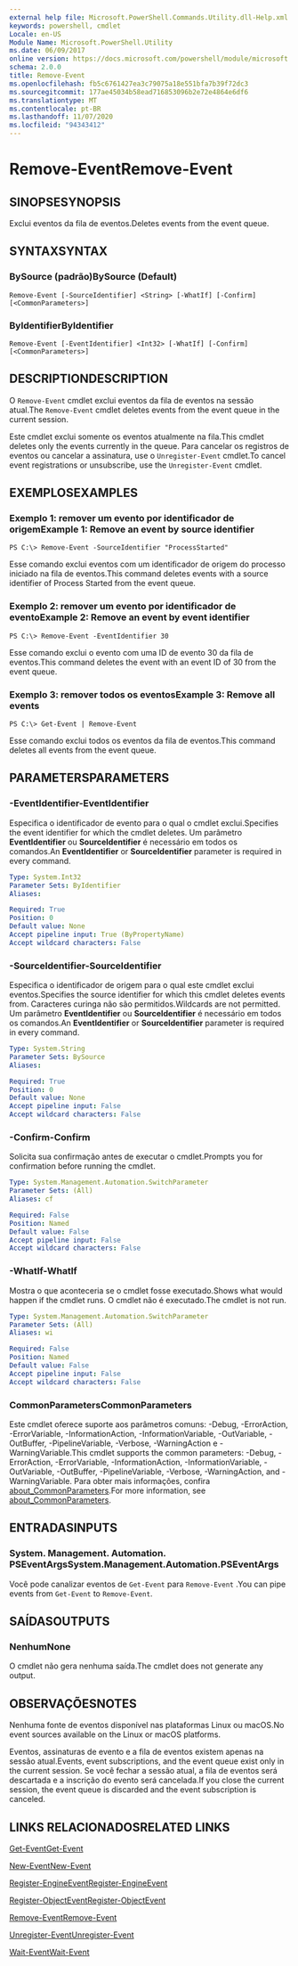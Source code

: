 ```yaml
---
external help file: Microsoft.PowerShell.Commands.Utility.dll-Help.xml
keywords: powershell, cmdlet
Locale: en-US
Module Name: Microsoft.PowerShell.Utility
ms.date: 06/09/2017
online version: https://docs.microsoft.com/powershell/module/microsoft.powershell.utility/remove-event?view=powershell-6&WT.mc_id=ps-gethelp
schema: 2.0.0
title: Remove-Event
ms.openlocfilehash: fb5c6761427ea3c79075a18e551bfa7b39f72dc3
ms.sourcegitcommit: 177ae45034b58ead716853096b2e72e4864e6df6
ms.translationtype: MT
ms.contentlocale: pt-BR
ms.lasthandoff: 11/07/2020
ms.locfileid: "94343412"
---
```

# <span data-ttu-id="4669a-103">Remove-Event</span><span class="sxs-lookup"><span data-stu-id="4669a-103">Remove-Event</span></span>

## <span data-ttu-id="4669a-104">SINOPSE</span><span class="sxs-lookup"><span data-stu-id="4669a-104">SYNOPSIS</span></span>
<span data-ttu-id="4669a-105">Exclui eventos da fila de eventos.</span><span class="sxs-lookup"><span data-stu-id="4669a-105">Deletes events from the event queue.</span></span>

## <span data-ttu-id="4669a-106">SYNTAX</span><span class="sxs-lookup"><span data-stu-id="4669a-106">SYNTAX</span></span>

### <span data-ttu-id="4669a-107">BySource (padrão)</span><span class="sxs-lookup"><span data-stu-id="4669a-107">BySource (Default)</span></span>

```
Remove-Event [-SourceIdentifier] <String> [-WhatIf] [-Confirm] [<CommonParameters>]
```

### <span data-ttu-id="4669a-108">ByIdentifier</span><span class="sxs-lookup"><span data-stu-id="4669a-108">ByIdentifier</span></span>

```
Remove-Event [-EventIdentifier] <Int32> [-WhatIf] [-Confirm] [<CommonParameters>]
```

## <span data-ttu-id="4669a-109">DESCRIPTION</span><span class="sxs-lookup"><span data-stu-id="4669a-109">DESCRIPTION</span></span>

<span data-ttu-id="4669a-110">O `Remove-Event` cmdlet exclui eventos da fila de eventos na sessão atual.</span><span class="sxs-lookup"><span data-stu-id="4669a-110">The `Remove-Event` cmdlet deletes events from the event queue in the current session.</span></span>

<span data-ttu-id="4669a-111">Este cmdlet exclui somente os eventos atualmente na fila.</span><span class="sxs-lookup"><span data-stu-id="4669a-111">This cmdlet deletes only the events currently in the queue.</span></span> <span data-ttu-id="4669a-112">Para cancelar os registros de eventos ou cancelar a assinatura, use o `Unregister-Event` cmdlet.</span><span class="sxs-lookup"><span data-stu-id="4669a-112">To cancel event registrations or unsubscribe, use the `Unregister-Event` cmdlet.</span></span>

## <span data-ttu-id="4669a-113">EXEMPLOS</span><span class="sxs-lookup"><span data-stu-id="4669a-113">EXAMPLES</span></span>

### <span data-ttu-id="4669a-114">Exemplo 1: remover um evento por identificador de origem</span><span class="sxs-lookup"><span data-stu-id="4669a-114">Example 1: Remove an event by source identifier</span></span>

```
PS C:\> Remove-Event -SourceIdentifier "ProcessStarted"
```

<span data-ttu-id="4669a-115">Esse comando exclui eventos com um identificador de origem do processo iniciado na fila de eventos.</span><span class="sxs-lookup"><span data-stu-id="4669a-115">This command deletes events with a source identifier of Process Started from the event queue.</span></span>

### <span data-ttu-id="4669a-116">Exemplo 2: remover um evento por identificador de evento</span><span class="sxs-lookup"><span data-stu-id="4669a-116">Example 2: Remove an event by event identifier</span></span>

```
PS C:\> Remove-Event -EventIdentifier 30
```

<span data-ttu-id="4669a-117">Esse comando exclui o evento com uma ID de evento 30 da fila de eventos.</span><span class="sxs-lookup"><span data-stu-id="4669a-117">This command deletes the event with an event ID of 30 from the event queue.</span></span>

### <span data-ttu-id="4669a-118">Exemplo 3: remover todos os eventos</span><span class="sxs-lookup"><span data-stu-id="4669a-118">Example 3: Remove all events</span></span>

```
PS C:\> Get-Event | Remove-Event
```

<span data-ttu-id="4669a-119">Esse comando exclui todos os eventos da fila de eventos.</span><span class="sxs-lookup"><span data-stu-id="4669a-119">This command deletes all events from the event queue.</span></span>

## <span data-ttu-id="4669a-120">PARAMETERS</span><span class="sxs-lookup"><span data-stu-id="4669a-120">PARAMETERS</span></span>

### <span data-ttu-id="4669a-121">-EventIdentifier</span><span class="sxs-lookup"><span data-stu-id="4669a-121">-EventIdentifier</span></span>

<span data-ttu-id="4669a-122">Especifica o identificador de evento para o qual o cmdlet exclui.</span><span class="sxs-lookup"><span data-stu-id="4669a-122">Specifies the event identifier for which the cmdlet deletes.</span></span> <span data-ttu-id="4669a-123">Um parâmetro **EventIdentifier** ou **SourceIdentifier** é necessário em todos os comandos.</span><span class="sxs-lookup"><span data-stu-id="4669a-123">An **EventIdentifier** or **SourceIdentifier** parameter is required in every command.</span></span>

```yaml
Type: System.Int32
Parameter Sets: ByIdentifier
Aliases:

Required: True
Position: 0
Default value: None
Accept pipeline input: True (ByPropertyName)
Accept wildcard characters: False
```

### <span data-ttu-id="4669a-124">-SourceIdentifier</span><span class="sxs-lookup"><span data-stu-id="4669a-124">-SourceIdentifier</span></span>

<span data-ttu-id="4669a-125">Especifica o identificador de origem para o qual este cmdlet exclui eventos.</span><span class="sxs-lookup"><span data-stu-id="4669a-125">Specifies the source identifier for which this cmdlet deletes events from.</span></span> <span data-ttu-id="4669a-126">Caracteres curinga não são permitidos.</span><span class="sxs-lookup"><span data-stu-id="4669a-126">Wildcards are not permitted.</span></span> <span data-ttu-id="4669a-127">Um parâmetro **EventIdentifier** ou **SourceIdentifier** é necessário em todos os comandos.</span><span class="sxs-lookup"><span data-stu-id="4669a-127">An **EventIdentifier** or **SourceIdentifier** parameter is required in every command.</span></span>

```yaml
Type: System.String
Parameter Sets: BySource
Aliases:

Required: True
Position: 0
Default value: None
Accept pipeline input: False
Accept wildcard characters: False
```

### <span data-ttu-id="4669a-128">-Confirm</span><span class="sxs-lookup"><span data-stu-id="4669a-128">-Confirm</span></span>

<span data-ttu-id="4669a-129">Solicita sua confirmação antes de executar o cmdlet.</span><span class="sxs-lookup"><span data-stu-id="4669a-129">Prompts you for confirmation before running the cmdlet.</span></span>

```yaml
Type: System.Management.Automation.SwitchParameter
Parameter Sets: (All)
Aliases: cf

Required: False
Position: Named
Default value: False
Accept pipeline input: False
Accept wildcard characters: False
```

### <span data-ttu-id="4669a-130">-WhatIf</span><span class="sxs-lookup"><span data-stu-id="4669a-130">-WhatIf</span></span>

<span data-ttu-id="4669a-131">Mostra o que aconteceria se o cmdlet fosse executado.</span><span class="sxs-lookup"><span data-stu-id="4669a-131">Shows what would happen if the cmdlet runs.</span></span> <span data-ttu-id="4669a-132">O cmdlet não é executado.</span><span class="sxs-lookup"><span data-stu-id="4669a-132">The cmdlet is not run.</span></span>

```yaml
Type: System.Management.Automation.SwitchParameter
Parameter Sets: (All)
Aliases: wi

Required: False
Position: Named
Default value: False
Accept pipeline input: False
Accept wildcard characters: False
```

### <span data-ttu-id="4669a-133">CommonParameters</span><span class="sxs-lookup"><span data-stu-id="4669a-133">CommonParameters</span></span>

<span data-ttu-id="4669a-134">Este cmdlet oferece suporte aos parâmetros comuns: -Debug, -ErrorAction, -ErrorVariable, -InformationAction, -InformationVariable, -OutVariable, -OutBuffer, -PipelineVariable, -Verbose, -WarningAction e -WarningVariable.</span><span class="sxs-lookup"><span data-stu-id="4669a-134">This cmdlet supports the common parameters: -Debug, -ErrorAction, -ErrorVariable, -InformationAction, -InformationVariable, -OutVariable, -OutBuffer, -PipelineVariable, -Verbose, -WarningAction, and -WarningVariable.</span></span> <span data-ttu-id="4669a-135">Para obter mais informações, confira [about_CommonParameters](https://go.microsoft.com/fwlink/?LinkID=113216).</span><span class="sxs-lookup"><span data-stu-id="4669a-135">For more information, see [about_CommonParameters](https://go.microsoft.com/fwlink/?LinkID=113216).</span></span>

## <span data-ttu-id="4669a-136">ENTRADAS</span><span class="sxs-lookup"><span data-stu-id="4669a-136">INPUTS</span></span>

### <span data-ttu-id="4669a-137">System. Management. Automation. PSEventArgs</span><span class="sxs-lookup"><span data-stu-id="4669a-137">System.Management.Automation.PSEventArgs</span></span>

<span data-ttu-id="4669a-138">Você pode canalizar eventos de `Get-Event` para `Remove-Event` .</span><span class="sxs-lookup"><span data-stu-id="4669a-138">You can pipe events from `Get-Event` to `Remove-Event`.</span></span>

## <span data-ttu-id="4669a-139">SAÍDAS</span><span class="sxs-lookup"><span data-stu-id="4669a-139">OUTPUTS</span></span>

### <span data-ttu-id="4669a-140">Nenhum</span><span class="sxs-lookup"><span data-stu-id="4669a-140">None</span></span>

<span data-ttu-id="4669a-141">O cmdlet não gera nenhuma saída.</span><span class="sxs-lookup"><span data-stu-id="4669a-141">The cmdlet does not generate any output.</span></span>

## <span data-ttu-id="4669a-142">OBSERVAÇÕES</span><span class="sxs-lookup"><span data-stu-id="4669a-142">NOTES</span></span>

<span data-ttu-id="4669a-143">Nenhuma fonte de eventos disponível nas plataformas Linux ou macOS.</span><span class="sxs-lookup"><span data-stu-id="4669a-143">No event sources available on the Linux or macOS platforms.</span></span>

<span data-ttu-id="4669a-144">Eventos, assinaturas de evento e a fila de eventos existem apenas na sessão atual.</span><span class="sxs-lookup"><span data-stu-id="4669a-144">Events, event subscriptions, and the event queue exist only in the current session.</span></span> <span data-ttu-id="4669a-145">Se você fechar a sessão atual, a fila de eventos será descartada e a inscrição do evento será cancelada.</span><span class="sxs-lookup"><span data-stu-id="4669a-145">If you close the current session, the event queue is discarded and the event subscription is canceled.</span></span>

## <span data-ttu-id="4669a-146">LINKS RELACIONADOS</span><span class="sxs-lookup"><span data-stu-id="4669a-146">RELATED LINKS</span></span>

[<span data-ttu-id="4669a-147">Get-Event</span><span class="sxs-lookup"><span data-stu-id="4669a-147">Get-Event</span></span>](Get-Event.md)

[<span data-ttu-id="4669a-148">New-Event</span><span class="sxs-lookup"><span data-stu-id="4669a-148">New-Event</span></span>](New-Event.md)

[<span data-ttu-id="4669a-149">Register-EngineEvent</span><span class="sxs-lookup"><span data-stu-id="4669a-149">Register-EngineEvent</span></span>](Register-EngineEvent.md)

[<span data-ttu-id="4669a-150">Register-ObjectEvent</span><span class="sxs-lookup"><span data-stu-id="4669a-150">Register-ObjectEvent</span></span>](Register-ObjectEvent.md)

[<span data-ttu-id="4669a-151">Remove-Event</span><span class="sxs-lookup"><span data-stu-id="4669a-151">Remove-Event</span></span>](Remove-Event.md)

[<span data-ttu-id="4669a-152">Unregister-Event</span><span class="sxs-lookup"><span data-stu-id="4669a-152">Unregister-Event</span></span>](Unregister-Event.md)

[<span data-ttu-id="4669a-153">Wait-Event</span><span class="sxs-lookup"><span data-stu-id="4669a-153">Wait-Event</span></span>](Wait-Event.md)
